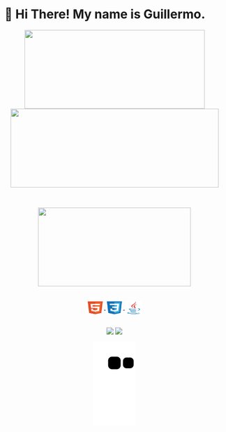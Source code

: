 <h1> 🤚 Hi There! My name is Guillermo. </h1>

<div align="center">
  <a href="https://github.com/siLquera">
 <img width="413" height="180px" align="center" src="https://github-readme-stats.vercel.app/api?username=siLquera&show_icons=true&theme=aura&include_all_commits=true&count_private=true"/>
<img width="477" height="180px" align="center" src="https://github-readme-stats.vercel.app/api/top-langs/?username=siLquera&langs_count=7&theme=aura" />
    
##
    
 <br>   
<img align="center" width="350" height="180" src="https://c.tenor.com/DtB2VimNGWMAAAAC/jujutsu-kaisen0-yuta-okkotsu.giff%22%3E">
    
</div>
 
<br>
<div  align="center"> 
  <div style="display: inline_block"><br>
  <img align="center" alt="HTML" height="30" width="40" src="https://raw.githubusercontent.com/devicons/devicon/master/icons/html5/html5-original.svg">
  <img align="center" alt="CSS" height="30" width="40" src="https://raw.githubusercontent.com/devicons/devicon/master/icons/css3/css3-original.svg">
  <img align="center" alt="java" height="30" width="40" src="https://raw.githubusercontent.com/devicons/devicon/master/icons/java/java-original.svg">
  </div>
 
  ## 
  
<div>
  
  <a href = "mailto:guillermorodrigues276@gmail.com"><img src="https://img.shields.io/badge/-Gmail-%23333?style=for-the-badge&logo=gmail&logoColor=white" target="_blank"></a>
  <a href="https://www.instagram.com/guillermor0drigues/" target="_blank"><img src="https://img.shields.io/badge/-Instagram-%23E4405F?style=for-the-badge&logo=instagram&logoColor=white" target="_blank"></a>
  </div>

  <div>
 
  ![Snake animation](https://github.com/siLquera/siLquera/blob/output/github-contribution-grid-snake.svg)
 
</div>
